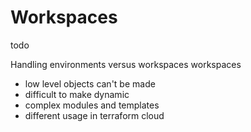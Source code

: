 # Workspaces

todo

Handling environments versus workspaces
workspaces

- low level objects can't be made
- difficult to make dynamic
- complex modules and templates
- different usage in terraform cloud
